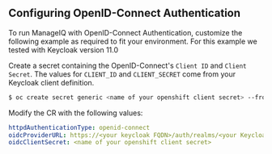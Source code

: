 ## Configuring OpenID-Connect Authentication

To run ManageIQ with OpenID-Connect Authentication, customize the following example as required to fit your environment.
For this example we tested with Keycloak version 11.0

Create a secret containing the OpenID-Connect's `Client ID` and `Client Secret`.
The values for `CLIENT_ID` and `CLIENT_SECRET` come from your Keycloak client definition.
```bash
$ oc create secret generic <name of your openshift client secret> --from-literal=CLIENT_ID=<your Keycloak client ID> --from-literal=CLIENT_SECRET=<your Keycloak client secret>
````
Modify the CR with the following values:
```yaml
httpdAuthenticationType: openid-connect
oidcProviderURL: https://<your keycloak FQDN>/auth/realms/<your Keycloak Realm>/.well-known/openid-configuration
oidcClientSecret: <name of your openshift client secret>
```